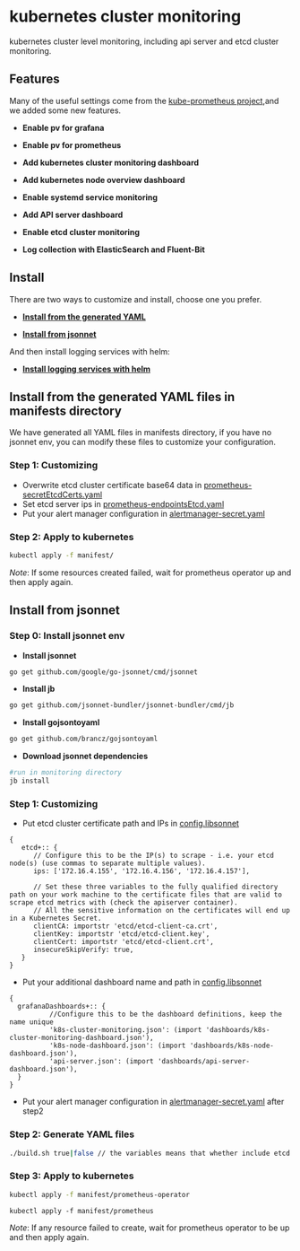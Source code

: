 # kubernetes cluster monitoring


kubernetes cluster level monitoring, including api server and etcd cluster monitoring.


## Features

Many of the useful settings come from the [kube-prometheus project](https://github.com/coreos/prometheus-operator/tree/master/contrib/kube-prometheus),and we added some new features.

- __Enable pv for grafana__

- __Enable pv for prometheus__

- __Add kubernetes cluster monitoring dashboard__

- __Add kubernetes node overview dashboard__

- __Enable systemd service monitoring__

- __Add API server dashboard__

- __Enable etcd cluster monitoring__

- __Log collection with ElasticSearch and Fluent-Bit__

## Install

There are two ways to customize and install, choose one you prefer.

-  __[Install from the generated YAML](#Install-from-the-generated-YAML-files-in-manifests-directory)__

-  __[Install from jsonnet](#Install-from-jsonnet)__

And then install logging services with helm:

- __[Install logging services with helm](#Install-logging-services-with-helm)__



## Install from the generated YAML files in manifests directory

We have generated all YAML files in manifests directory, if you have no jsonnet env, you can modify these files to customize your configuration.

### Step 1: Customizing 
- Overwrite etcd cluster certificate base64 data in [prometheus-secretEtcdCerts.yaml](manifests/prometheus/prometheus-secretEtcdCerts.yaml)
- Set etcd server ips in  [prometheus-endpointsEtcd.yaml](manifests/prometheus/prometheus-endpointsEtcd.yaml)
- Put your alert manager configuration in [alertmanager-secret.yaml](manifests/prometheus/alertmanager-secret.yaml)


### Step 2: Apply to kubernetes

```bash
kubectl apply -f manifest/
```
*Note*: If some resources created failed, wait for prometheus operator up and then apply again.



## Install from jsonnet


### Step 0: Install jsonnet env

- __Install jsonnet__
```bash
go get github.com/google/go-jsonnet/cmd/jsonnet
```

- __Install jb__
```bash
go get github.com/jsonnet-bundler/jsonnet-bundler/cmd/jb
```

- __Install gojsontoyaml__
```bash
go get github.com/brancz/gojsontoyaml
```

- __Download jsonnet dependencies__
```bash
#run in monitoring directory
jb install
```

### Step 1: Customizing 
- Put etcd cluster certificate path and IPs in [config.libsonnet](config.libsonnet)
```jsonnet
{
   etcd+:: {
      // Configure this to be the IP(s) to scrape - i.e. your etcd node(s) (use commas to separate multiple values).
      ips: ['172.16.4.155', '172.16.4.156', '172.16.4.157'],

      // Set these three variables to the fully qualified directory path on your work machine to the certificate files that are valid to scrape etcd metrics with (check the apiserver container).
      // All the sensitive information on the certificates will end up in a Kubernetes Secret.
      clientCA: importstr 'etcd/etcd-client-ca.crt',
      clientKey: importstr 'etcd/etcd-client.key',
      clientCert: importstr 'etcd/etcd-client.crt',
      insecureSkipVerify: true,
   }
}
```

- Put your additional dashboard name and path in [config.libsonnet](config.libsonnet)
```jsonnet
{
  grafanaDashboards+:: {
          //Configure this to be the dashboard definitions, keep the name unique
          'k8s-cluster-monitoring.json': (import 'dashboards/k8s-cluster-monitoring-dashboard.json'),
          'k8s-node-dashboard.json': (import 'dashboards/k8s-node-dashboard.json'),
          'api-server.json': (import 'dashboards/api-server-dashboard.json'),
  }
}
```

- Put your alert manager configuration in [alertmanager-secret.yaml](manifests/prometheus/alertmanager-secret.yaml) after step2

### Step 2: Generate YAML files
```bash
./build.sh true|false // the variables means that whether include etcd monitor and service of kube-scheduler and kube-controller-manager
```

### Step 3: Apply to kubernetes

```bash
kubectl apply -f manifest/prometheus-operator
```
```$xslt
kubectl apply -f manifest/prometheus
```
*Note*: If any resource failed to create, wait for prometheus operator to be up and then apply again. 
